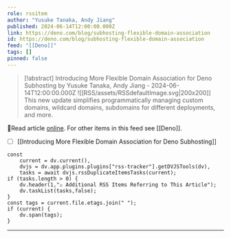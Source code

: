 ```yaml
---
role: rssitem
author: "Yusuke Tanaka, Andy Jiang"
published: 2024-06-14T12:00:00.000Z
link: https://deno.com/blog/subhosting-flexible-domain-association
id: https://deno.com/blog/subhosting-flexible-domain-association
feed: "[[Deno]]"
tags: []
pinned: false
---
```


> [!abstract] Introducing More Flexible Domain Association for Deno Subhosting by Yusuke Tanaka, Andy Jiang - 2024-06-14T12:00:00.000Z
> <span class="rss-image">![[RSS/assets/RSSdefaultImage.svg|200x200]]</span>
> This new update simplifies programmatically managing custom domains, wildcard domains, subdomains for different deployments, and more.

🔗Read article [online](https://deno.com/blog/subhosting-flexible-domain-association). For other items in this feed see [[Deno]].

- [ ] [[Introducing More Flexible Domain Association for Deno Subhosting]]

~~~dataviewjs
const
    current = dv.current(),
	dvjs = dv.app.plugins.plugins["rss-tracker"].getDVJSTools(dv),
	tasks = await dvjs.rssDuplicateItemsTasks(current);
if (tasks.length > 0) {
	dv.header(1,"⚠ Additional RSS Items Referring to This Article");
    dv.taskList(tasks,false);
}
const tags = current.file.etags.join(" ");
if (current) {
	dv.span(tags);
}
~~~

- - -
